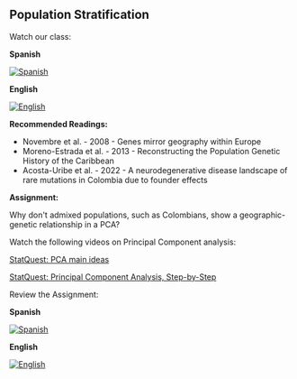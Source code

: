 ## Population Stratification

Watch our class: 

**Spanish**

[![Spanish](https://img.youtube.com/vi/2TkFabh42aQ/0.jpg)](https://youtube.com/watch?v=2TkFabh42aQ)

**English** 

[![English](https://img.youtube.com/vi/njlB7xSOxK4/0.jpg)](https://youtube.com/watch?v=njlB7xSOxK4)

**Recommended Readings:**
- Novembre et al. - 2008 - Genes mirror geography within Europe
- Moreno-Estrada et al. - 2013 - Reconstructing the Population Genetic History of the Caribbean
- Acosta-Uribe et al. - 2022 - A neurodegenerative disease landscape of rare mutations in Colombia due to founder effects


**Assignment:**

Why don't admixed populations, such as Colombians, show a geographic-genetic relationship in a PCA? 

Watch the following videos on Principal Component analysis:

[StatQuest: PCA main ideas](https://www.youtube.com/watch?v=HMOI_lkzW08)

[StatQuest: Principal Component Analysis, Step-by-Step](https://www.youtube.com/watch?v=FgakZw6K1QQ)

Review the Assignment: 

**Spanish**

[![Spanish](https://img.youtube.com/vi/ZiYTVAdRN-Q/0.jpg)](https://youtube.com/watch?v=ZiYTVAdRN-Q)

**English** 

[![English](https://img.youtube.com/vi/3CGW0EiXkx8/0.jpg)](https://youtube.com/watch?v=3CGW0EiXkx8)
